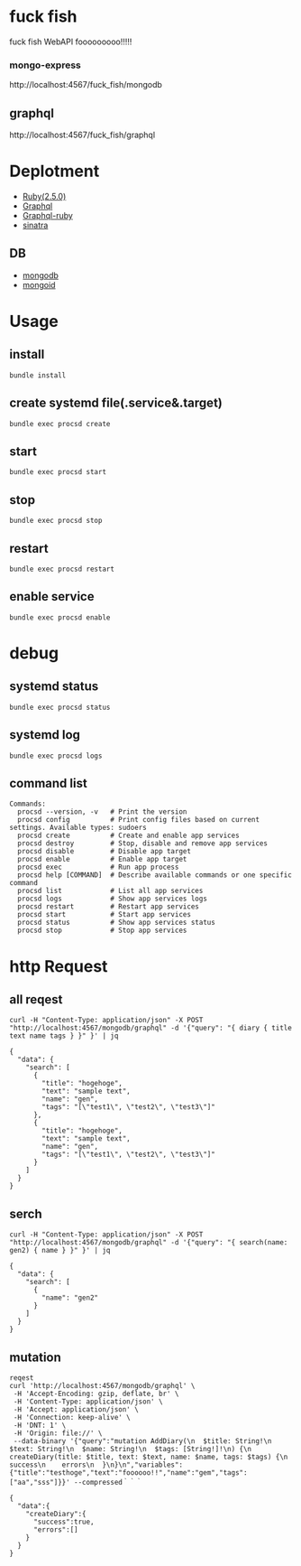 # fuck fish
fuck fish WebAPI
fooooooooo!!!!!

### mongo-express
http://localhost:4567/fuck_fish/mongodb

## graphql
http://localhost:4567/fuck_fish/graphql

# Deplotment
- [Ruby(2.5.0)](https://www.ruby-lang.org/ja/)
- [Graphql](https://graphql.org/)
- [Graphql-ruby](https://graphql-ruby.org/)
- [sinatra](http://sinatrarb.com/)

## DB
- [mongodb](https://www.mongodb.com/)
- [mongoid](https://docs.mongodb.com/mongoid/current/)



# Usage

## install
```
bundle install
```


## create systemd file(.service&.target)
```
bundle exec procsd create
```

## start
```
bundle exec procsd start
```

## stop
```
bundle exec procsd stop
```


## restart
```
bundle exec procsd restart
```

## enable service
```
bundle exec procsd enable
```

# debug

## systemd status
```
bundle exec procsd status
```

## systemd log
```
bundle exec procsd logs
```

## command list
```
Commands:
  procsd --version, -v   # Print the version
  procsd config          # Print config files based on current settings. Available types: sudoers
  procsd create          # Create and enable app services
  procsd destroy         # Stop, disable and remove app services
  procsd disable         # Disable app target
  procsd enable          # Enable app target
  procsd exec            # Run app process
  procsd help [COMMAND]  # Describe available commands or one specific command
  procsd list            # List all app services
  procsd logs            # Show app services logs
  procsd restart         # Restart app services
  procsd start           # Start app services
  procsd status          # Show app services status
  procsd stop            # Stop app services
```

# http Request

## all reqest
```
curl -H "Content-Type: application/json" -X POST "http://localhost:4567/mongodb/graphql" -d '{"query": "{ diary { title text name tags } }" }' | jq
```

```
{
  "data": {
    "search": [
      {
        "title": "hogehoge",
        "text": "sample text",
        "name": "gen",
        "tags": "[\"test1\", \"test2\", \"test3\"]"
      },
      {
        "title": "hogehoge",
        "text": "sample text",
        "name": "gen",
        "tags": "[\"test1\", \"test2\", \"test3\"]"
      }
    ]
  }
}

```

## serch
```
curl -H "Content-Type: application/json" -X POST "http://localhost:4567/mongodb/graphql" -d '{"query": "{ search(name: gen2) { name } }" }' | jq
```

```
{
  "data": {
    "search": [
      {
        "name": "gen2"
      }
    ]
  }
}
```
## mutation
```
reqest
curl 'http://localhost:4567/mongodb/graphql' \
 -H 'Accept-Encoding: gzip, deflate, br' \
 -H 'Content-Type: application/json' \
 -H 'Accept: application/json' \
 -H 'Connection: keep-alive' \
 -H 'DNT: 1' \
 -H 'Origin: file://' \
 --data-binary '{"query":"mutation AddDiary(\n  $title: String!\n  $text: String!\n  $name: String!\n  $tags: [String!]!\n) {\n  createDiary(title: $title, text: $text, name: $name, tags: $tags) {\n    success\n    errors\n  }\n}\n","variables":{"title":"testhoge","text":"foooooo!!","name":"gem","tags":["aa","sss"]}}' --compressed｀｀｀
```

```
{
  "data":{
    "createDiary":{
      "success":true,
      "errors":[]
    }
  }
}
```
